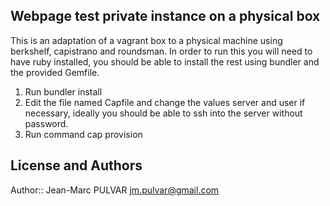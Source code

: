 ## Webpage test private instance on a physical box

This is an adaptation of a vagrant box to a physical machine using berkshelf, capistrano and roundsman.
In order to run this you will need to have ruby installed, you should be able to install the rest using bundler and the provided Gemfile.

1. Run bundler install
2. Edit the file named Capfile and change the values server and user if necessary, ideally you should be able to ssh into the server without password.
3. Run command cap provision

## License and Authors

Author:: Jean-Marc PULVAR <jm.pulvar@gmail.com>
